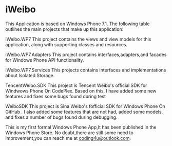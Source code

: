iWeibo
======
This Application is based on Windows Phone 7.1.
The following table outlines the main projects that make up this application:

iWeibo.WP7                This project contains the views and view models for this application,
                          along with supporting classes and resources.
              
iWeibo.WP7.Adapters       This project contains interfaces,adapters,and facades for Windows Phone
                          API functionality.
                          
iWeibo.WP7.Services       This projects contains interfaces and implementations about Isolated Storage.

TencentWeibo.SDK          This project is Tencent Weibo's official SDK for Windwows Phone On CodePlex.
                          Based on this, I have added some new features and fixes some bugs found during test
                          
WeiboSDK                  This project is Sina Weibo's fofficial SDK for Windows Phone On GitHub .
                          I also added some features that are not had, added some models, 
                          and fixes a number of bugs found during debugging.

This is my first formal Windows Phone App,It has been published in the Windows Phone Store.
No doubt,there are still some need to improvement,you can reach me at coding4u@outlook.com.
